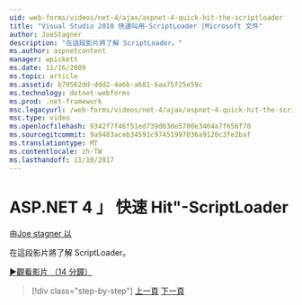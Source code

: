 ```yaml
---
uid: web-forms/videos/net-4/ajax/aspnet-4-quick-hit-the-scriptloader
title: "Visual Studio 2010 快速叫用-ScriptLoader |Microsoft 文件"
author: JoeStagner
description: "在這段影片將了解 ScriptLoader。"
ms.author: aspnetcontent
manager: wpickett
ms.date: 11/16/2009
ms.topic: article
ms.assetid: b79562dd-ddd2-4a6b-a681-6aa75f25e59c
ms.technology: dotnet-webforms
ms.prod: .net-framework
msc.legacyurl: /web-forms/videos/net-4/ajax/aspnet-4-quick-hit-the-scriptloader
msc.type: video
ms.openlocfilehash: 9342f7f46f51ed739d63de5700e3464a7f656f70
ms.sourcegitcommit: 9a9483aceb34591c97451997036a9120c3fe2baf
ms.translationtype: MT
ms.contentlocale: zh-TW
ms.lasthandoff: 11/10/2017
---
```

<a name="aspnet-4-quick-hit---the-scriptloader"></a>ASP.NET 4 」 快速 Hit"-ScriptLoader
====================
由[Joe stagner 以](https://github.com/JoeStagner)

在這段影片將了解 ScriptLoader。

[&#9654;觀看影片 （14 分鐘）](https://channel9.msdn.com/Blogs/ASP-NET-Site-Videos/aspnet-4-quick-hit-the-scriptloader)

>[!div class="step-by-step"]
[上一頁](aspnet-4-quick-hit-imperative-javascript-syntax-for-microsoft-client-side-controls.md)
[下一頁](aspnet-4-quick-hit-jquery-syntax-for-microsoft-ajax.md)
